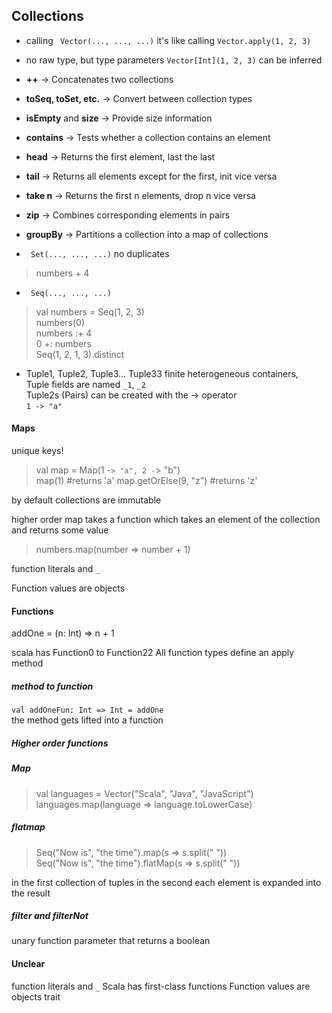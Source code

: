## Collections

+ calling ` Vector(..., ..., ...)` it's like calling `Vector.apply(1, 2, 3)`
+ no raw type, but type parameters `Vector[Int](1, 2, 3)` can be inferred

+ **++** → Concatenates two collections  
+ **toSeq, toSet, etc.** → Convert between collection types  
+ **isEmpty** and **size** → Provide size information  
+ **contains** → Tests whether a collection contains an element  
+ **head** → Returns the first element, last the last  
+ **tail** → Returns all elements except for the first, init vice versa  
+ **take n** → Returns the first n elements, drop n vice versa  
+ **zip** → Combines corresponding elements in pairs
+ **groupBy** → Partitions a collection into a map of collections

+ ` Set(..., ..., ...)`
no duplicates
> numbers + 4  

+ ` Seq(..., ..., ...)`

> val numbers = Seq(1, 2, 3)  
> numbers(0)  
> numbers :+ 4  
> 0 +: numbers  
> Seq(1, 2, 1, 3).distinct  

+ Tuple1, Tuple2, Tuple3... Tuple33
finite heterogeneous containers,  
Tuple fields are named `_1`, `_2`  
Tuple2s (Pairs) can be created with the -> operator  
`1 -> "a"`

#### Maps
unique keys!

> val map = Map(1 -`> "a", 2 -`> "b")  
> map(1) #returns 'a'
> map.getOrElse(9, "z") #returns 'z'  

by default collections are immutable

higher order
map takes a function which takes an element of the collection and returns some value
> numbers.map(number => number + 1)

function literals and `_`

Function values are objects



#### Functions

addOne = (n: Int) => n + 1

scala has Function0 to Function22
All function types define an apply method


##### method to function

`val addOneFun: Int => Int = addOne`  
the method gets lifted into a function

##### Higher order functions
##### Map


> val languages = Vector("Scala", "Java", "JavaScript")
> languages.map(language => language.toLowerCase)


##### flatmap
> Seq("Now is", "the time").map(s => s.split(" "))  
> Seq("Now is", "the time").flatMap(s => s.split(" "))

in the first collection of tuples in the second each element is expanded into the result

##### filter and filterNot
unary function parameter that returns a boolean


#### Unclear
function literals and `_`
Scala has first-class functions
Function values are objects
trait
